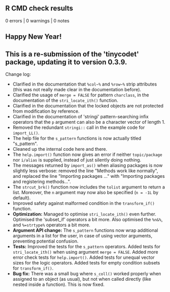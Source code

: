 ## R CMD check results

0 errors | 0 warnings | 0 notes

## Happy New Year!

## This is a re-submission of the 'tinycodet' package, updating it to version 0.3.9.

Change log:

* Clarified in the documentation that `%col~%` and `%row~%` strip attributes (this was not really made clear in the documentation before).
* Clarified the usage of `merge = FALSE` for pattern `charclass`,
in the documentation of the `stri_locate_ith()` function.
* Clarified in the documentation that the locked objects are not protected from modification by reference.
* Clarified in the documentation of 'stringi' pattern-searching infix operators that the `p` argument can also be a character vector of length 1.
* Removed the redundant `stringi::` call in the example code for `import_LL()`.
* The help file for the `s_pattern` functions is now actually titled "s_pattern".
* Cleaned up the internal code here and there.
* The `help.import()` function now gives an error if neither `topic/package` nor `i/alias` is supplied, instead of just silently doing nothing.
* The messages returned by `import_as()` when aliasing packages is now slightly less verbose: removed the line "Methods work like normally", and replaced the line "Importing packages ..." with "Importing packages and registering methods...".
* The `strcut_brk()` function now includes the `tolist` argument to return a list. Moreover, the `n` argument may now also be specified (`n = -1L` by default).
* Improved safety against malformed condition in the `transform_if()` function.
* **Optimization:** Managed to optimise `stri_locate_ith()` even further. Optimised the 'subset_if' operators a bit more. Also optimised the `%n&%`, and `%=strtype%` operators a bit more.
* **Argument API change:** The `s_pattern` functions now wrap additional arguments in a list for the user, in case of using vector arguments, preventing potential confusion.
* **Tests:** Improved the tests for the `s_pattern` operators. Added tests for `stri_locate_ith()` when using argument `merge = FALSE`. Added more error check tests for `help.import()`. Added tests for unequal vector sizes for the logic operators. Added tests for empty condition subsets for `transform_if()`.
* **Bug fix:** There was a small bug where `s_coll()` worked properly when assigned to an object (as usual), but not when called directly (like nested inside a function). This is now fixed.

